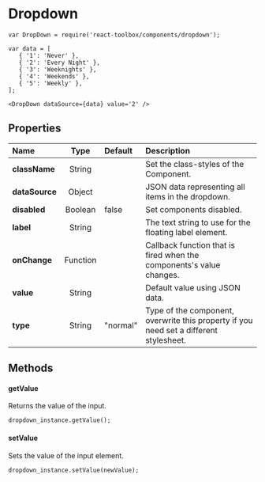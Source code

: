 # Dropdown

```
var DropDown = require('react-toolbox/components/dropdown');

var data = [
   { '1': 'Never' },
   { '2': 'Every Night' },
   { '3': 'Weeknights' },
   { '4': 'Weekends' },
   { '5': 'Weekly' },
];

<DropDown dataSource={data} value='2' />
```

## Properties

| Name              | Type          | Default         | Description|
|:-                 |:-:            | :-              |:-|
| **className**     | String        |                 | Set the class-styles of the Component.|
| **dataSource**    | Object        |                 | JSON data representing all items in the dropdown.|
| **disabled**      | Boolean       | false           | Set components disabled.|
| **label**         | String        |                 | The text string to use for the floating label element.|
| **onChange**      | Function      |                 | Callback function that is fired when the components's value changes.|
| **value**         | String        |                 | Default value using JSON data.|
| **type**          | String        | "normal"        | Type of the component, overwrite this property if you need set a different stylesheet.|

## Methods

#### getValue
Returns the value of the input.

```
dropdown_instance.getValue();
```

#### setValue
Sets the value of the input element.

```
dropdown_instance.setValue(newValue);
```
